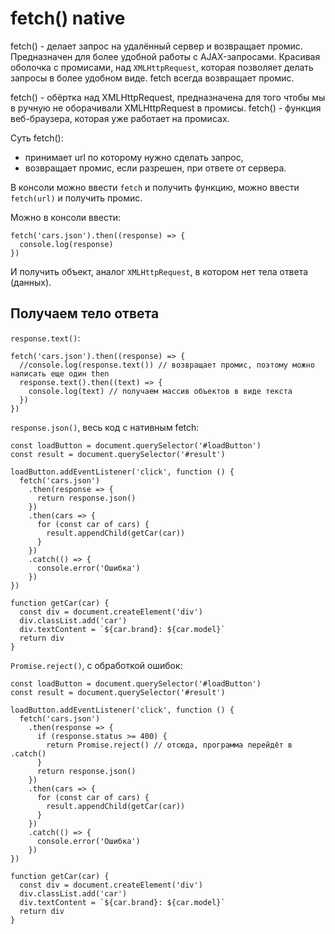 # fetch() native
fetch() - делает запрос на удалённый сервер и возвращает промис. Предназначен для более удобной работы с AJAX-запросами. Красивая оболочка с промисами, над `XMLHttpRequest`, которая позволяет делать запросы в более удобном виде. fetch всегда возвращает промис.

fetch() - обёртка над XMLHttpRequest, предназначена для того чтобы мы в ручную не оборачивали XMLHttpRequest в промисы. fetch() - функция веб-браузера, которая уже работает на промисах.

Суть fetch():
- принимает url по которому нужно сделать запрос,
- возвращает промис, если разрешен, при ответе от сервера.

В консоли можно ввести `fetch` и получить функцию, можно ввести `fetch(url)` и получить промис.

Можно в консоли ввести:

    fetch('cars.json').then((response) => {
      console.log(response)
    })

И получить объект, аналог `XMLHttpRequest`, в котором нет тела ответа (данных).

## Получаем тело ответа

`response.text()`:

    fetch('cars.json').then((response) => {
      //console.log(response.text()) // возвращает промис, поэтому можно написать еще один then
      response.text().then((text) => {
        console.log(text) // получаем массив объектов в виде текста
      })
    })

`response.json()`, весь код с нативным fetch:

    const loadButton = document.querySelector('#loadButton')
    const result = document.querySelector('#result')

    loadButton.addEventListener('click', function () {
      fetch('cars.json')
        .then(response => {
          return response.json()
        })
        .then(cars => {
          for (const car of cars) {
            result.appendChild(getCar(car))
          }
        })
        .catch(() => {
          console.error('Ошибка')
        })
    })

    function getCar(car) {
      const div = document.createElement('div')
      div.classList.add('car')
      div.textContent = `${car.brand}: ${car.model}`
      return div
    }

`Promise.reject()`, с обработкой ошибок:

    const loadButton = document.querySelector('#loadButton')
    const result = document.querySelector('#result')

    loadButton.addEventListener('click', function () {
      fetch('cars.json')
        .then(response => {
          if (response.status >= 400) {
            return Promise.reject() // отсюда, программа перейдёт в .catch()
          }
          return response.json()
        })
        .then(cars => {
          for (const car of cars) {
            result.appendChild(getCar(car))
          }
        })
        .catch(() => {
          console.error('Ошибка')
        })
    })

    function getCar(car) {
      const div = document.createElement('div')
      div.classList.add('car')
      div.textContent = `${car.brand}: ${car.model}`
      return div
    }
